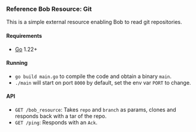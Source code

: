 ### Reference Bob Resource: Git

This is a simple external resource enabling Bob to read git repositories.

#### Requirements
- [Go](https://golang.org/dl/) 1.22+

#### Running
- `go build main.go` to compile the code and obtain a binary `main`.
- `./main` will start on port `8000` by default, set the env var `PORT` to change.

#### API
- `GET /bob_resource`: Takes `repo` and `branch` as params, clones and
   responds back with a tar of the repo.
- `GET /ping`: Responds with an `Ack`.
